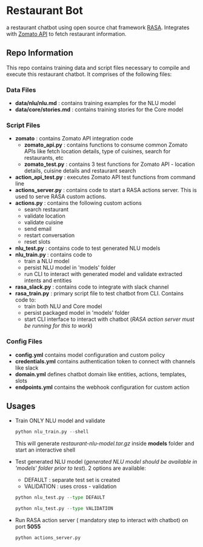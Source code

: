 # Restaurant Bot

a restaurant chatbot using open source chat framework [RASA](https://rasa.com/). Integrates with [Zomato API](https://developers.zomato.com/) to fetch restaurant information.

## Repo Information

This repo contains training data and script files necessary to compile and execute this restaurant chatbot. It comprises of the following files:

### Data Files

- **data/nlu/nlu.md** : contains training examples for the NLU model  
- **data/core/stories.md** : contains training stories for the Core model  

### Script Files

- **zomato** : contains Zomato API integration code
  - **zomato_api.py** : contains functions to consume common Zomato APIs like fetch location details, type of cuisines, search for restaurants, etc
  - **zomato_test.py** : contains 3 test functions for Zomato API - location details, cuisine details and restaurant search
- **action_api_test.py** : executes Zomato API test functions from command line
- **actions_server.py** : contains code to start a RASA actions server. This is used to serve RASA custom actions.
- **actions.py** : contains the following custom actions
  - search restaurant
  - validate location
  - validate cuisine
  - send email
  - restart conversation
  - reset slots
- **nlu_test.py** : contains code to test generated NLU models
- **nlu_train.py** : contains code to
  - train a NLU model
  - persist NLU model in 'models' folder
  - run CLI to interact with generated model and validate extracted intents and entities
- **rasa_slack.py** : contains code to integrate with slack channel
- **rasa_train.py** : primary script file to test chatbot from CLI. Contains code to:
  - train both NLU and Core model
  - persist packaged model in 'models' folder
  - start CLI interface to interact with chatbot
    (_RASA action server must be running for this to work_)

### Config Files

- **config.yml** contains model configuration and custom policy
- **credentials.yml** contains authentication token to connect with channels like slack
- **domain.yml** defines chatbot domain like entities, actions, templates, slots  
- **endpoints.yml** contains the webhook configuration for custom action

## Usages

- Train ONLY NLU model and validate

  ```python
  python nlu_train.py --shell
  ```

  This will generate _restaurant-nlu-model.tar.gz_ inside **models** folder and start an interactive shell

- Test generated NLU model (_generated NLU model should be available in 'models' folder prior to test_). 2 options are available:
  - DEFAULT : separate test set is created
  - VALIDATION : uses cross - validation
  
  ```python
  python nlu_test.py --type DEFAULT

  python nlu_test.py --type VALIDATION
  ```

- Run RASA action server ( mandatory step to interact with chatbot) on port **5055**

  ```python
  python actions_server.py
  ```
  